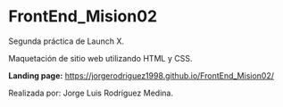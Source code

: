 # FrontEnd_Mision02
Segunda práctica de Launch X.

Maquetación de sitio web utilizando HTML y CSS.

**Landing page:** https://jorgerodriguez1998.github.io/FrontEnd_Mision02/

Realizada por: Jorge Luis Rodríguez Medina.
